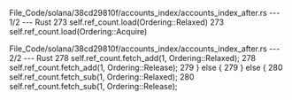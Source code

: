 File_Code/solana/38cd29810f/accounts_index/accounts_index_after.rs --- 1/2 --- Rust
273         self.ref_count.load(Ordering::Relaxed)                                                                                                           273         self.ref_count.load(Ordering::Acquire)

File_Code/solana/38cd29810f/accounts_index/accounts_index_after.rs --- 2/2 --- Rust
278             self.ref_count.fetch_add(1, Ordering::Relaxed);                                                                                              278             self.ref_count.fetch_add(1, Ordering::Release);
279         } else {                                                                                                                                         279         } else {
280             self.ref_count.fetch_sub(1, Ordering::Relaxed);                                                                                              280             self.ref_count.fetch_sub(1, Ordering::Release);

